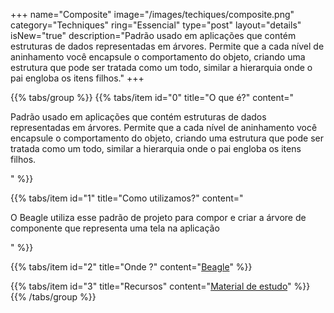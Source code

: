 +++
name="Composite"
image="/images/techiques/composite.png"
category="Techniques"
ring="Essencial"
type="post"
layout="details"
isNew="true"
description="Padrão usado em aplicações que contém estruturas de dados representadas em árvores. Permite que a cada nível de aninhamento você encapsule o comportamento do objeto, criando uma estrutura que pode ser tratada como um todo, similar a hierarquia onde o pai engloba os itens filhos."
+++

{{% tabs/group %}}
  {{% tabs/item id="0" title="O que é?" content="<p>Padrão usado em aplicações que contém estruturas de dados representadas em árvores. Permite que a cada nível de aninhamento você encapsule o comportamento do objeto, criando uma estrutura que pode ser tratada como um todo, similar a hierarquia onde o pai engloba os itens filhos.</p>" %}}
  
  {{% tabs/item id="1" title="Como utilizamos?" content="<p>O Beagle utiliza esse padrão de projeto para compor e criar a árvore de componente que representa uma tela na aplicação</p>" %}}
  
  {{% tabs/item id="2" title="Onde ?" content="<a href='https://usebeagle.io/' target='_blank'>Beagle</a>" %}}

  {{% tabs/item id="3" title="Recursos" content="<a href='https://refactoring.guru/pt-br/design-patterns/composite' target='_blank'>Material de estudo</a>" %}}
{{% /tabs/group %}}